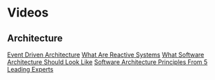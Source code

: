 # Videos

## Architecture

[Event Driven Architecture](https://www.youtube.com/watch?v=Fb_0UOD2X2I)
[What Are Reactive Systems](https://www.youtube.com/watch?v=eRxLfUIMJwk)
[What Software Architecture Should Look Like](https://www.youtube.com/watch?v=ElMnHDSFaCw)
[Software Architecture Principles From 5 Leading Experts](https://www.youtube.com/watch?v=SYtkbv8LNv0)